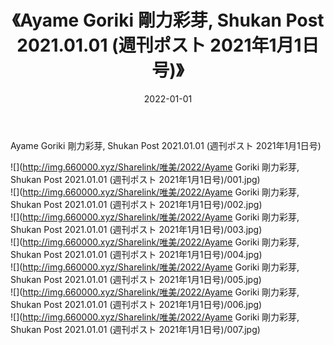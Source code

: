 ﻿---
layout: post
title:  《Ayame Goriki 剛力彩芽, Shukan Post 2021.01.01 (週刊ポスト 2021年1月1日号)》
date:   2022-01-01
img: http://img.660000.xyz/Sharelink/唯美/2022/Ayame Goriki 剛力彩芽, Shukan Post 2021.01.01 (週刊ポスト 2021年1月1日号)/000.jpg
categories: [美女, 清纯, 唯美]
---

Ayame Goriki 剛力彩芽, Shukan Post 2021.01.01 (週刊ポスト 2021年1月1日号)

  ![](http://img.660000.xyz/Sharelink/唯美/2022/Ayame Goriki 剛力彩芽, Shukan Post 2021.01.01 (週刊ポスト 2021年1月1日号)/001.jpg) <br> ![](http://img.660000.xyz/Sharelink/唯美/2022/Ayame Goriki 剛力彩芽, Shukan Post 2021.01.01 (週刊ポスト 2021年1月1日号)/002.jpg) <br> ![](http://img.660000.xyz/Sharelink/唯美/2022/Ayame Goriki 剛力彩芽, Shukan Post 2021.01.01 (週刊ポスト 2021年1月1日号)/003.jpg) <br> ![](http://img.660000.xyz/Sharelink/唯美/2022/Ayame Goriki 剛力彩芽, Shukan Post 2021.01.01 (週刊ポスト 2021年1月1日号)/004.jpg) <br> ![](http://img.660000.xyz/Sharelink/唯美/2022/Ayame Goriki 剛力彩芽, Shukan Post 2021.01.01 (週刊ポスト 2021年1月1日号)/005.jpg) <br> ![](http://img.660000.xyz/Sharelink/唯美/2022/Ayame Goriki 剛力彩芽, Shukan Post 2021.01.01 (週刊ポスト 2021年1月1日号)/006.jpg) <br> ![](http://img.660000.xyz/Sharelink/唯美/2022/Ayame Goriki 剛力彩芽, Shukan Post 2021.01.01 (週刊ポスト 2021年1月1日号)/007.jpg) <br>